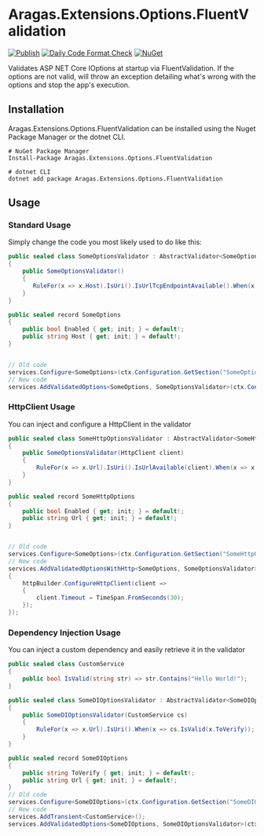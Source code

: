 # Aragas.Extensions.Options.FluentValidation

[![Publish](https://github.com/Aragas/Aragas.Extensions.Options.FluentValidation/actions/workflows/publish.yml/badge.svg)](https://github.com/Aragas/Aragas.Extensions.Options.FluentValidation/actions/workflows/publish.yml)
[![Daily Code Format Check](https://github.com/Aragas/Aragas.Extensions.Options.FluentValidation/actions/workflows/dotnet-format-daily.yml/badge.svg)](https://github.com/Aragas/Aragas.Extensions.Options.FluentValidation/actions/workflows/dotnet-format-daily.yml)
[![NuGet](http://img.shields.io/nuget/v/Aragas.Extensions.Options.FluentValidation.svg?style=flat)](https://www.nuget.org/packages/Aragas.Extensions.Options.FluentValidation/) 
  
Validates ASP NET Core IOptions at startup via FluentValidation. If the options are not valid,
will throw an exception detailing what's wrong with the options and stop the app's execution.

## Installation
Aragas.Extensions.Options.FluentValidation can be installed using the Nuget Package Manager or the dotnet CLI.
```
# NuGet Package Manager
Install-Package Aragas.Extensions.Options.FluentValidation
```
```
# dotnet CLI
dotnet add package Aragas.Extensions.Options.FluentValidation
```

## Usage
### Standard Usage
Simply change the code you most likely used to do like this:
```csharp
public sealed class SomeOptionsValidator : AbstractValidator<SomeOptions>
{
    public SomeOptionsValidator()
    {
       RuleFor(x => x.Host).IsUri().IsUrlTcpEndpointAvailable().When(x => x.Enabled);
    }
}

public sealed record SomeOptions
{
    public bool Enabled { get; init; } = default!;
    public string Host { get; init; } = default!;
}


// Old code
services.Configure<SomeOptions>(ctx.Configuration.GetSection("SomeOptions"));
// New code
services.AddValidatedOptions<SomeOptions, SomeOptionsValidator>(ctx.Configuration.GetSection("SomeOptions"));
```

### HttpClient Usage
You can inject and configure a HttpClient in the validator
```csharp
public sealed class SomeHttpOptionsValidator : AbstractValidator<SomeHttpOptions>
{
    public SomeOptionsValidator(HttpClient client)
    {
        RuleFor(x => x.Url).IsUri().IsUrlAvailable(client).When(x => x.Enabled);
    }
}

public sealed record SomeHttpOptions
{
    public bool Enabled { get; init; } = default!;
    public string Url { get; init; } = default!;
}


// Old code
services.Configure<SomeOptions>(ctx.Configuration.GetSection("SomeHttpOptions"));
// New code
services.AddValidatedOptionsWithHttp<SomeOptions, SomeOptionsValidator>(ctx.Configuration.GetSection("SomeHttpOptions"), httpBuilder =>
{
    httpBuilder.ConfigureHttpClient(client =>
    {
        client.Timeout = TimeSpan.FromSeconds(30);
    });
});
```

### Dependency Injection Usage
You can inject a custom dependency and easily retrieve it in the validator
```csharp
public sealed class CustomService
{
    public bool IsValid(string str) => str.Contains("Hello World!");
}

public sealed class SomeDIOptionsValidator : AbstractValidator<SomeDIOptions>
{
    public SomeDIOptionsValidator(CustomService cs)
    {
        RuleFor(x => x.Url).IsUri().When(x => cs.IsValid(x.ToVerify));
    }
}

public sealed record SomeDIOptions
{
    public string ToVerify { get; init; } = default!;
    public string Url { get; init; } = default!;
}
// Old code
services.Configure<SomeDIOptions>(ctx.Configuration.GetSection("SomeDIOptions"));
// New code
services.AddTransient<CustomService>();
services.AddValidatedOptions<SomeDIOptions, SomeDIOptionsValidator>(ctx.Configuration.GetSection("SomeDIOptions"));
```
